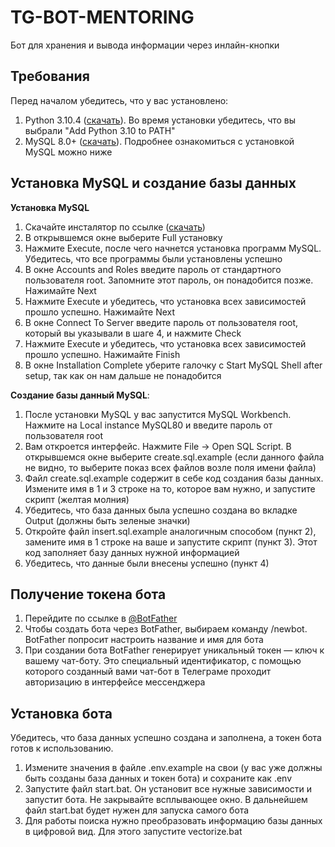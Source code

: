 # TG-BOT-MENTORING

Бот для хранения и вывода информации через инлайн-кнопки

## Требования

Перед началом убедитесь, что у вас установлено: 
   1. Python 3.10.4 ([скачать](https://www.python.org/downloads/release/python-3104/)). Во время установки убедитесь, что вы выбрали "Add Python 3.10 to PATH"
   2. MySQL 8.0+ ([скачать](https://dev.mysql.com/downloads/installer/)). Подробнее ознакомиться с установкой MySQL можно ниже


## Установка MySQL и создание базы данных

   **Установка MySQL**
   
   1. Скачайте инсталятор по ссылке ([скачать](https://dev.mysql.com/downloads/installer/))
   2. В открывшемся окне выберите Full установку
   3. Нажмите Execute, после чего начнется установка программ MySQL. Убедитесь, что все программы были установлены успешно
   4. В окне Accounts and Roles введите пароль от стандартного пользователя root. Запомните этот пароль, он понадобится позже. Нажимайте Next
   5. Нажмите Execute и убедитесь, что установка всех зависимостей прошло успешно. Нажимайте Next
   6. В окне Connect To Server введите пароль от пользователя root, который вы указывали в шаге 4, и нажмите Check
   7. Нажмите Execute и убедитесь, что установка всех зависимостей прошло успешно. Нажимайте Finish
   8. В окне Installation Complete уберите галочку с Start MySQL Shell after setup, так как он нам дальше не понадобится


   **Создание базы данный MySQL**:
   
   1. После установки MySQL у вас запустится MySQL Workbench. Нажмите на Local instance MySQL80 и введите пароль от пользователя root
   2. Вам откроется интерфейс. Нажмите File -> Open SQL Script. В открывшемся окне выберите create.sql.example (если данного файла не видно, то выберите показ всех файлов возле поля имени файла)
   3. Файл create.sql.example содержит в себе код создания базы данных. Измените имя в 1 и 3 строке на то, которое вам нужно, и запустите скрипт (желтая молния)
   4. Убедитесь, что база данных была успешно создана во вкладке Output (должны быть зеленые значки)
   5. Откройте файл insert.sql.example аналогичным способом (пункт 2), замените имя в 1 строке на ваше и запустите скрипт (пункт 3). Этот код заполняет базу данных нужной информацией
   6. Убедитесь, что данные были внесены успешно (пункт 4)
   

## Получение токена бота

   1.  Перейдите по ссылке в [@BotFather](https://telegram.me/BotFather)
   2.  Чтобы создать бота через BotFather, выбираем команду /newbot. BotFather попросит настроить название и имя для бота
   3.  При создании бота BotFather генерирует уникальный токен — ключ к вашему чат-боту. Это специальный идентификатор, с помощью которого созданный вами чат-бот в Телеграме проходит авторизацию в интерфейсе мессенджера



## Установка бота

Убедитесь, что база данных успешно создана и заполнена, а токен бота готов к использованию.

   1.	 Измените значения в файле .env.example на свои (у вас уже должны быть созданы база данных и токен бота) и сохраните как .env
   2.	 Запустите файл start.bat. Он установит все нужные зависимости и запустит бота. Не закрывайте всплывающее окно. В дальнейшем файл start.bat будет нужен для запуска самого бота
   3.	 Для работы поиска нужно преобразовать информацию базы данных в цифровой вид. Для этого запустите vectorize.bat
